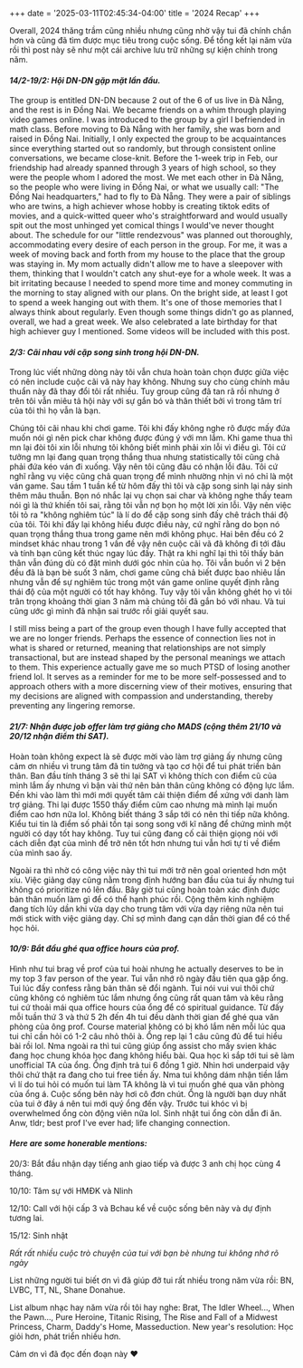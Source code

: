 +++
date = '2025-03-11T02:45:34-04:00'
title = '2024 Recap'
+++

Overall, 2024 thăng trầm cũng nhiều nhưng cũng nhờ vậy tui đã chính chắn hơn và cũng đã tìm được mục tiêu trong cuộc sống. Để tổng kết lại năm vừa rồi thì post này sẽ như một cái archive lưu trữ những sự kiện chính trong năm.

#### *14/2-19/2: Hội DN-DN gặp mặt lần đầu.*

The group is entitled DN-DN because 2 out of the 6 of us live in Đà Nẵng, and the rest is in Đồng Nai. We became friends on a whim through playing video games online. I was introduced to the group by a girl I befriended in math class. Before moving to Đà Nẵng with her family, she was born and raised in Đồng Nai. Initially, I only expected the group to be acquaintances since everything started out so randomly, but through consistent online conversations, we became close-knit. Before the 1-week trip in Feb, our friendship had already spanned through 3 years of high school, so they were the people whom I adored the most. We met each other in Đà Nẵng, so the people who were living in Đồng Nai, or what we usually call: "The Đồng Nai headquarters," had to fly to Đà Nẵng. They were a pair of siblings who are twins, a high achiever whose hobby is creating tiktok edits of movies, and a quick-witted queer who's straightforward and would usually spit out the most unhinged yet comical things I would've never thought about. The schedule for our "little rendezvous" was planned out thoroughly, accommodating every desire of each person in the group. For me, it was a week of moving back and forth from my house to the place that the group was staying in. My mom actually didn't allow me to have a sleepover with them, thinking that I wouldn't catch any shut-eye for a whole week. It was a bit irritating because I needed to spend more time and money commuting in the morning to stay aligned with our plans. On the bright side, at least I got to spend a week hanging out with them. It's one of those memories that I always think about regularly. Even though some things didn't go as planned, overall, we had a great week. We also celebrated a late birthday for that high achiever guy I mentioned. Some videos will be included with this post.

#### *2/3: Cãi nhau với cặp song sinh trong hội DN-DN.*

Trong lúc viết những dòng này tôi vẫn chưa hoàn toàn chọn được giữa việc có nên include cuộc cãi vã này hay không. Nhưng suy cho cùng chính mâu thuẩn này đã thay đổi tôi rất nhiều. Tuy group cũng đã tan rã rồi nhưng ở trên tôi vẫn miêu tả hội này với sự gắn bó và thân thiết bởi vì trong tâm trí của tôi thì họ vẫn là bạn. 

Chúng tôi cãi nhau khi chơi game. Tôi khi đấy không nghe rõ được mấy đứa muốn nói gì nên pick char không được đúng ý với mn lắm. Khi game thua thì mn lại đòi tôi xin lỗi nhưng tôi không biết mình phải xin lỗi vì điều gì. Tôi cứ tưởng mn lại đang quan trọng thắng thua nhưng statistically tôi cũng chả phải đứa kéo ván đi xuống. Vậy nên tôi cũng đâu có nhận lỗi đâu. Tôi cứ nghĩ rằng vụ việc cũng chả quan trọng để mình nhường nhịn vì nó chỉ là một ván game. Sau tầm 1 tuần kể từ hôm đấy thì tôi và cặp song sinh lại nảy sinh thêm mâu thuẫn. Bọn nó nhắc lại vụ chọn sai char và không nghe thấy team nói gì là thứ khiến tôi sai, rằng tôi vẫn nợ bọn họ một lời xin lỗi. Vậy nên việc tôi tỏ ra "không nghiêm túc" là lí do để cặp song sinh đấy chê trách thái độ của tôi. Tôi khi đấy lại không hiểu được điều này, cứ nghĩ rằng do bọn nó quan trọng thắng thua trong game nên mới không phục. Hai bên đều có 2 mindset khác nhau trong 1 vấn đề vậy nên cuộc cãi vã đã không đi tới đâu và tính bạn cũng kết thúc ngay lúc đấy. Thật ra khi nghĩ lại thì tôi thấy bản thân vẫn đúng dù có đặt mình dưới góc nhìn của họ. Tôi vẫn buồn vì 2 bên đều đã là bạn bè suốt 3 năm, chơi game cũng chả biết được bao nhiêu lần nhưng vẫn để sự nghiêm túc trong một ván game online quyết định rằng thái độ của một người có tốt hay không. Tuy vậy tôi vẫn không ghét họ vì tôi trân trọng khoảng thời gian 3 năm mà chúng tôi đã gắn bó với nhau. Và tui cũng ước gì mình đã nhận sai trước rồi giải quyết sau.

I still miss being a part of the group even though I have fully accepted that we are no longer friends.  Perhaps the essence of connection lies not in what is shared or returned, meaning that relationships are not simply transactional, but are instead shaped by the personal meanings we attach to them. This experience actually gave me so much PTSD of losing another friend lol. It serves as a reminder for me to be more self-possessed and to approach others with a more discerning view of their motives, ensuring that my decisions are aligned with compassion and understanding, thereby preventing any lingering remorse.

#### *21/7: Nhận được job offer làm trợ giảng cho MADS (cộng thêm 21/10 và 20/12 nhận điểm thi SAT).*

Hoàn toàn không expect là sẽ được mời vào làm trợ giảng ấy nhưng cũng cảm ơn nhiều vì trung tâm đã tin tưởng và tạo cơ hội để tui phát triển bản thân. Ban đầu tính tháng 3 sẽ thi lại SAT vì không thích con điểm cũ của mình lắm ấy nhưng vì bận vài thứ nên bản thân cũng không có động lực lắm. Đến khi vào làm thì mới mới quyết tâm cải thiện điểm để xứng với danh làm trợ giảng. Thi lại được 1550 thấy điểm cũm cao nhưng mà mình lại muốn điểm cao hơn nữa lol. Không biết tháng 3 sắp tới có nên thi tiếp nữa không. Kiểu tui tin là điểm số phải tồn tại song song với kĩ năng để chứng mình một người có dạy tốt hay không. Tuy tui cũng đang cố cải thiện giọng nói với cách diễn đạt của mình để trở nên tốt hơn nhưng tui vẫn hơi tự ti về điểm của mình sao ấy. 

Ngoài ra thì nhờ có công việc này thì tui mới trở nên goal oriented hơn một xíu. Việc giảng dạy cũng nằm trong định hướng ban đầu của tui ấy nhưng tui không có prioritize nó lên đầu. Bây giờ tui cũng hoàn toàn xác định được bản thân muốn làm gì để có thể hạnh phúc rồi. Cộng thêm kinh nghiệm đang tích lũy dần khi vừa dạy cho trung tâm với vừa dạy riêng nữa nên tui mới stick with việc giảng dạy. Chỉ sợ mình đang cạn dần thời gian để có thể học hỏi. 

#### *10/9: Bắt đầu ghé qua office hours của prof.*

Hình như tui brag về prof của tui hoài nhưng he actually deserves to be in my top 3 fav person of the year. Tui vẫn nhớ rõ ngày đầu tiên qua gặp ổng. Tui lúc đấy confess rằng bản thân sẽ đổi ngành. Tui nói vui vui thôi chứ cũng không có nghiêm túc lắm nhưng ổng cũng rất quan tâm và kêu rằng tui cứ thoải mái qua office hours của ổng để có spiritual guidance. Từ đấy mỗi tuần thứ 3 và thứ 5 2h đến 4h tui đều dành thời gian để ghé qua văn phòng của ông prof. Course material không có bị khó lắm nên mỗi lúc qua tui chỉ cần hỏi có 1-2 câu nhỏ thôi à. Ổng rep lại 1 câu cũng đủ để tui hiểu bài rồi lol. Nma ngoài ra thì tui cũng giúp ổng assist cho mấy svien khác đang học chung khóa học đang không hiểu bài. Qua học kì sắp tới tui sẽ làm unofficial TA của ổng. Ổng định trả tui 6 đồng 1 giờ. Nhìn hơi underpaid vậy thôi chứ thật ra đang cho tui free tiền ấy. Nma tui không dám nhận tiền lắm vì lí do tui hỏi có muốn tui làm TA không là vì tui muốn ghé qua văn phòng của ổng á. Cuộc sống bên này hơi cô đơn chút. Ổng là người bạn duy nhất của tui ở đây á nên tui mới quý ổng đến vậy. Trước tui khóc vì bị overwhelmed ổng còn động viên nữa lol. Sinh nhật tui ổng còn dẫn đi ăn. Anw, tldr; best prof I've ever had; life changing connection.

#### *Here are some honerable mentions:*

20/3: Bắt đầu nhận dạy tiếng anh giao tiếp và được 3 anh chị học cùng 4 tháng.

10/10: Tâm sự với HMĐK và Nlinh

12/10: Call với hội cấp 3 và Bchau kể về cuộc sống bên này và dự định tương lai.

15/12: Sinh nhật

*Rất rất nhiều cuộc trò chuyện của tui với bạn bè nhưng tui không nhớ rõ ngày*

List những người tui biết ơn vì đã giúp đỡ tui rất nhiều trong năm vừa rồi: BN, LVBC, TT, NL, Shane Donahue. 

List album nhạc hay năm vừa rồi tôi hay nghe: Brat, The Idler Wheel..., When the Pawn..., Pure Heroine, Titanic Rising, The Rise and Fall of a Midwest Princess, Charm, Daddy's Home, Masseduction.
New year's resolution: Học giỏi hơn, phát triển nhiều hơn.

Cảm ơn vì đã đọc đến đoạn này ❤